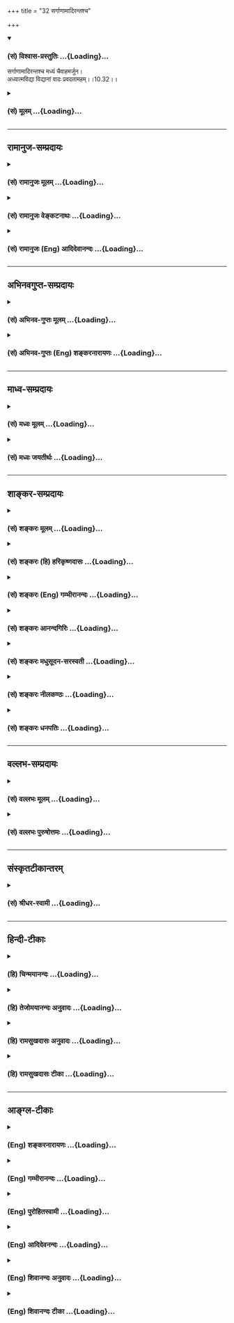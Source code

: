 +++
title = "32 सर्गाणामादिरन्तश्च"

+++
<div class="js_include" newlevelforh1="3" title="(सं) विश्वास-प्रस्तुतिः" unfilled url="/purANam_vaiShNavam/mahAbhAratam/06-bhIShma-parva/03-bhagavad-gItA-parva/saMskRtam/vishvAsa-prastutiH/10_vibhUti-vistAra-yoga/32_sargANAmAdirantas.md">
<details open><summary><h3>(सं) विश्वास-प्रस्तुतिः ...{Loading}...</h3></summary>

सर्गाणामादिरन्तश्च मध्यं चैवाहमर्जुन।  
अध्यात्मविद्या विद्यानां वादः प्रवदतामहम्।।10.32।।
</details>
</div>
<div class="js_include collapsed" newlevelforh1="3" title="(सं) मूलम्" unfilled url="/purANam_vaiShNavam/mahAbhAratam/06-bhIShma-parva/03-bhagavad-gItA-parva/saMskRtam/mUlam/10_vibhUti-vistAra-yoga/32_sargANAmAdirantas.md">
<details><summary><h3>(सं) मूलम् ...{Loading}...</h3></summary>

सर्गाणामादिरन्तश्च मध्यं चैवाहमर्जुन।  
अध्यात्मविद्या विद्यानां वादः प्रवदतामहम्।।10.32।।
</details>
</div>


_________________
## रामानुज-सम्प्रदायः
<div class="js_include collapsed" newlevelforh1="3" title="(सं) रामानुजः मूलम्" unfilled url="/purANam_vaiShNavam/mahAbhAratam/06-bhIShma-parva/03-bhagavad-gItA-parva/saMskRtam/rAmAnujaH/mUlam/10_vibhUti-vistAra-yoga/32_sargANAmAdirantas.md">
<details><summary><h3>(सं) रामानुजः मूलम् ...{Loading}...</h3></summary>

।।10.32।। सृज्यन्ते इति सर्गाः; तेषाम् **आदिः** कारणम् सर्वदा
सृज्यमानानां सर्वेषां प्राणिनां तत्र तत्र स्रष्टारः अहम् **एव**
इत्यर्थः। तथा **अन्तः** सर्वदा संह्रियमाणानां तत्र तत्र संहर्तारः अपि
अहम् एव। तथा **च मध्यं** पालनं सर्वदा पाल्यमानानां पालयितारश्च **अहम्
एव** इत्यर्थः। श्रेयःसाधनभूतानां **विद्यानां** मध्ये
परमनिःश्रेयससाधनभूता **अध्यात्मविद्या** अहम् अस्मि। जल्पवितण्डादि
कुर्वतां तत्त्वनिर्णयाय प्रवृत्तो **वादः** यः सः **अहम्।**

</details>
</div>
<div class="js_include collapsed" newlevelforh1="3" title="(सं) रामानुजः वेङ्कटनाथः" unfilled url="/purANam_vaiShNavam/mahAbhAratam/06-bhIShma-parva/03-bhagavad-gItA-parva/saMskRtam/rAmAnujaH/venkaTanAthaH/10_vibhUti-vistAra-yoga/32_sargANAmAdirantas.md">
<details><summary><h3>(सं) रामानुजः वेङ्कटनाथः ...{Loading}...</h3></summary>

  
  
।।10.32।। सर्गशब्देन सृष्टिमात्रविवक्षायांआदिरन्तश्च
इत्यादिनाऽन्वयायोगात्कर्मार्थोऽत्र सर्गशब्द इत्याह -- सृज्यन्त इति सर्गा
इति। आदिमध्यान्तशब्दानामत्रावयवविशेषाद्यर्थता न युक्ता;
अनतिशयितार्थत्वात्। नापि कालविशेषार्थता; कालस्य वक्ष्यमाणत्वेनात्र
पृथग्व्यपदेशप्रयोजनाभावात्। न चोत्पत्त्यादिक्रियामात्रार्थता;उद्भवश्च
भविष्यताम्। \[10।34\] इति वक्ष्यमाणेन पौनरुक्त्यप्रसङ्गात्। न
चेश्वरस्यैव कारणत्वादिकमिहोच्यतेअहमादिश्च मध्यं च \[10।20\] इत्युपक्रमेण
कृतकरत्वात्। न चेदं सामान्यतस्तन्निगमनम्; उपर्युपरि वचनात्।
तस्माल्लोकसिद्धोत्पत्त्यादिहेतुपरत्वमेवोचितं लक्षणया।
तत्राप्युपादानकारणस्यबीजं मां सर्वभूतानाम् \[7।10\] इति वक्ष्यमाणत्वात्
() निमित्तकारणमात्रमिह विवक्षितम्। सर्गाणाम् इत्यविशेषवचनेन
सर्वदेशकालवर्तिसृज्यप्रतियोगिकसर्वनिमित्तकारणवर्गस्य
स्वाधीनत्वमभिप्रेतम्। तदेतदखिलमभिसंहितंसर्वदेत्यादिवाक्यत्रयेण।
अध्यात्मविद्या जीवपरमात्मयाथात्म्यविद्या; सा विषयतः फलतश्च
विद्यान्तरेभ्य उत्कृष्टा। प्रवदताम् इति नान्योन्यविवादमात्रं विवक्षितम्;
तत्र वादाख्यविशेषस्यास्मरणात्अध्यात्मविद्या विद्यानाम् इति
विद्याप्रसङ्गात्तदर्थकथाविषयत्वोपपत्तेः। न चसत्त्वं सत्त्ववताम्
\[10।36\] इतिवद्वादाख्यकथाविशेषवत्त्वमभिप्रेतम्
अन्यापेक्षयाऽतिशयसूचनसम्भवे तत्परित्यागायोगात्। अतःप्रवदताम् इति
कथात्रयसाधारणरूपमिह विवक्षितम् तदाहजल्पवितण्डादि
कुर्वतामिति। तत्त्वनिर्णयाय प्रवृत्त इत्यनेन
स्वल्पफलविजिगीषुकथातोऽतिशयितापवर्गपर्यवसितफलत्वेन
वादस्योत्कर्षप्रदर्शनम्।  
  

</details>
</div>
<div class="js_include collapsed" newlevelforh1="3" title="(सं) रामानुजः (Eng) आदिदेवानन्दः" unfilled url="/purANam_vaiShNavam/mahAbhAratam/06-bhIShma-parva/03-bhagavad-gItA-parva/saMskRtam/rAmAnujaH/english/AdidevAnandaH/10_vibhUti-vistAra-yoga/32_sargANAmAdirantas.md">
<details><summary><h3>(सं) रामानुजः (Eng) आदिदेवानन्दः ...{Loading}...</h3></summary>

10.32 Those that undergo creation are 'creatures'. Their beginning is
the cause. The meaning is that, of the creatures which are being created
at all times, I am Myself the creator. Similarly, I am the end, namely
the destroyer of everyone of those who are being destroyed at all times.
Similarly I am the middle, namely, the sustentation. The meaning is, I
am the sustainer of those who are being sustained at all times. Of those
who indulge in Jalpa (argument) and Vitanda (perverse criticism) etc., I
am the fair reasoning which determines the truth.

</details>
</div>


_________________
## अभिनवगुप्त-सम्प्रदायः
<div class="js_include collapsed" newlevelforh1="3" title="(सं) अभिनव-गुप्तः मूलम्" unfilled url="/purANam_vaiShNavam/mahAbhAratam/06-bhIShma-parva/03-bhagavad-gItA-parva/saMskRtam/abhinava-guptaH/mUlam/10_vibhUti-vistAra-yoga/32_sargANAmAdirantas.md">
<details><summary><h3>(सं) अभिनव-गुप्तः मूलम् ...{Loading}...</h3></summary>

।।10.19 -- 10.42।। हन्त ते कथयिष्यामीत्यादि जगत्स्थित इत्यन्तम्। अहमात्मा
(श्लो. 20) इत्यनेन व्यवच्छेदं वारयति। अन्यथा स्थावराणां हिमालय
इत्यादिवाक्येषु हिमालय एव भगवान् नान्य इति व्यवच्छेदेन;
निर्विभागत्वाभावात् ब्रह्मदर्शनं खण्डितम् अभविष्यत्। यतो यस्याखण्डाकारा
व्याप्तिस्तथा चेतसि,न उपारोहति; तां च \[यो\] जिज्ञासति
तस्यायमुपदेशग्रन्थः। तथाहि उपसंहारे ( उपसंहारेण)
भेदाभेदवादं,यद्यद्विभूतिमत्सत्त्वम् (श्लो -- 41) इत्यनेनाभिधाय;
पश्चादभेदमेवोपसंहरति अथवा बहुनैतेन -- विष्टभ्याहमिदं -- एकांशेन जगत्
स्थितः (श्लो -- 42) इति। उक्तं हि -- पादोऽस्य विश्वा भूतानि
त्रिपादस्यामृतं दिवि।। इति -- RV; X; 90; 3प्रजानां सृष्टिहेतुः सर्वमिदं
भगवत्तत्त्वमेव तैस्तेर्विचित्रै रूपैर्भाव्यमानं +++(S
तत्त्वमेतैस्तैर्विचित्रैः रूपैः ; N -- विचित्ररूपै -- )+++ सकलस्य +++(S;N
सकलमस्य)+++ विषयतां यातीति।

</details>
</div>
<div class="js_include collapsed" newlevelforh1="3" title="(सं) अभिनव-गुप्तः (Eng) शङ्करनारायणः" unfilled url="/purANam_vaiShNavam/mahAbhAratam/06-bhIShma-parva/03-bhagavad-gItA-parva/saMskRtam/abhinava-guptaH/english/shankaranArAyaNaH/10_vibhUti-vistAra-yoga/32_sargANAmAdirantas.md">
<details><summary><h3>(सं) अभिनव-गुप्तः (Eng) शङ्करनारायणः ...{Loading}...</h3></summary>

10.32 See Comment under 10.42

</details>
</div>


_________________
## माध्व-सम्प्रदायः
<div class="js_include collapsed" newlevelforh1="3" title="(सं) मध्वः मूलम्" unfilled url="/purANam_vaiShNavam/mahAbhAratam/06-bhIShma-parva/03-bhagavad-gItA-parva/saMskRtam/madhvaH/mUlam/10_vibhUti-vistAra-yoga/32_sargANAmAdirantas.md">
<details><summary><h3>(सं) मध्वः मूलम् ...{Loading}...</h3></summary>

।।10.32।। Sri Madhvacharya did not comment on this sloka.,

</details>
</div>
<div class="js_include collapsed" newlevelforh1="3" title="(सं) मध्वः जयतीर्थः" unfilled url="/purANam_vaiShNavam/mahAbhAratam/06-bhIShma-parva/03-bhagavad-gItA-parva/saMskRtam/madhvaH/jayatIrthaH/10_vibhUti-vistAra-yoga/32_sargANAmAdirantas.md">
<details><summary><h3>(सं) मध्वः जयतीर्थः ...{Loading}...</h3></summary>

।।10.32।। Sri Jayatirtha did not comment on this sloka.  
  

</details>
</div>


_________________
## शाङ्कर-सम्प्रदायः
<div class="js_include collapsed" newlevelforh1="3" title="(सं) शङ्करः मूलम्" unfilled url="/purANam_vaiShNavam/mahAbhAratam/06-bhIShma-parva/03-bhagavad-gItA-parva/saMskRtam/shankaraH/mUlam/10_vibhUti-vistAra-yoga/32_sargANAmAdirantas.md">
<details><summary><h3>(सं) शङ्करः मूलम् ...{Loading}...</h3></summary>

।।10.32।। --,सर्गाणां सृष्टीनाम् **आदिः अन्तश्च मध्यं चैव अहम्**
उत्पत्तिस्थितिलयाः अहम् **अर्जुन।** भूतानां जीवाधिष्ठितानामेव आदिः
अन्तश्च इत्याद्युक्तम् उपक्रमे; इह तु सर्वस्यैव सर्गमात्रस्य इति विशेषः।
**अध्यात्मविद्या विद्यानां** मोक्षार्थत्वात् प्रधानमस्मि। **वादः**
अर्थनिर्णयहेतुत्वात् **प्रवदतां** प्रधानम्; अतः सः **अहम्** अस्मि।
प्रवक्तृद्वारेण वदनभेदानामेव वादजल्पवितण्डानाम् इह ग्रहणं प्रवदताम्
इति।।

</details>
</div>
<div class="js_include collapsed" newlevelforh1="3" title="(सं) शङ्करः (हि) हरिकृष्णदासः" unfilled url="/purANam_vaiShNavam/mahAbhAratam/06-bhIShma-parva/03-bhagavad-gItA-parva/saMskRtam/shankaraH/hindI/harikRShNadAsaH/10_vibhUti-vistAra-yoga/32_sargANAmAdirantas.md">
<details><summary><h3>(सं) शङ्करः (हि) हरिकृष्णदासः ...{Loading}...</h3></summary>

।।10.32।। हे अर्जुन सृष्टियोंका आदि; अन्त और मध्य अर्थात् उत्पत्ति;
स्थिति और प्रलय मैं हूँ। आरम्भमें तो भगवान्ने अपनेको केवल चेतनाधिष्ठित
प्राणियोंका ही आदि; मध्य और अन्त बतलाया है; परन्तु यहाँ समस्त
जगत्मात्रका आदि; मध्य और अन्त बतलाते हैं; यह विशेषता है। समस्त
विद्याओंमें जो कि मोक्ष देनेवाली होनेके कारण प्रधान है; वह
अध्यात्मविद्या मैं हूँ। शंकासमाधान करनेके समय बोले जानेवाले वाक्योंमें
जो अर्थनिर्णयका हेतु होनेसे प्रधान है वह वाद नामक वाक्य मैं हूँ। यहाँ
प्रवदताम् इस पदसे वक्ताद्वारा बोले जानेवाले वाद; जल्प और वितण्डा -- इन
तीन प्रकारके वचनभेदोंका ही ग्रहण है ( बोलनेवालोंका नहीं )।

</details>
</div>
<div class="js_include collapsed" newlevelforh1="3" title="(सं) शङ्करः (Eng) गम्भीरानन्दः" unfilled url="/purANam_vaiShNavam/mahAbhAratam/06-bhIShma-parva/03-bhagavad-gItA-parva/saMskRtam/shankaraH/english/gambhIrAnandaH/10_vibhUti-vistAra-yoga/32_sargANAmAdirantas.md">
<details><summary><h3>(सं) शङ्करः (Eng) गम्भीरानन्दः ...{Loading}...</h3></summary>

10.32 O Arjuna sarganam, of creations; I am the adih, beginning; ca, and
; he antah, end; ca eva, as also; the madhyam, middle-I am the origin,
continuance and dissolution. At the commencement (verse 20) origin, end,
etc. only of things possessed of souls were spoken of, but here the
mention is of all creations in general. This is the difference.
Vidyanam, among knowledges; I am the adhyatma-vidya, knowledge of the
Self, it being the foremost because of its leading to liberation.
Pravadatam, of those who date; aham, I; am vadah, Vada, which is
preeminent since it is a means to determining true purport. Hence I am
that . By the word pravadatam are here meant the different kinds of date
held by dators, viz Vada, Jalpa, and Vitanda. \[Vada: discussion with
open-mindedness, with a veiw to determining true purport; jalpa:
pointless date; Vitanda: wrangling discussion. \[Jalpa is that mode of
date by which both parties establish their own viewpoint through direct
and indirect proofs, and refute the view of the opponent through
circumvention (Chala) and false generalization (Jati) and by pointing
out unfitness (of the opponent) tobe argued with (Nigraha-sthana). But
where one party establishes his viewpoint, and the other refutes it
through circumvention, false generalization and showing the unfitness of
the opponent to be argued with, without establishing his own views, that
is termed Vitanda. Jalpa and Vitanda result only in a trial of streangth
between the opponents, who are both desirous of victory, But the result
of Vada is the ascertainment of truth between the teacher and the
disciple or between others, both unbiased.-Gloss of Sridhara Swami on
this verse.\]-Tr.\]

</details>
</div>
<div class="js_include collapsed" newlevelforh1="3" title="(सं) शङ्करः आनन्दगिरिः" unfilled url="/purANam_vaiShNavam/mahAbhAratam/06-bhIShma-parva/03-bhagavad-gItA-parva/saMskRtam/shankaraH/AnandagiriH/10_vibhUti-vistAra-yoga/32_sargANAmAdirantas.md">
<details><summary><h3>(सं) शङ्करः आनन्दगिरिः ...{Loading}...</h3></summary>

।।10.32।। अहमादिश्चेत्यादावुक्तमेव पुनरिहोच्यते। तथाच न
पुनरुक्तिरित्याशङ्क्याह -- **भूतानामिति।** सर्गशब्देन सृज्यन्त इति
सर्वाणि कार्याणि गृह्यन्ते -- **अध्यात्मविद्येति।**
आत्मन्यन्तःकरणपरिणतिरविद्यानिवर्तिका गृहीता। प्रवदतां संबन्धी वादो
वीतरागकथा तत्त्वनिर्णयावसाना। यदा प्रवदतामिति लक्षणया कथाभेदोपादानं तदा
निर्धारणे षष्ठीत्याह -- **प्रवक्त्रिति।**

</details>
</div>
<div class="js_include collapsed" newlevelforh1="3" title="(सं) शङ्करः मधुसूदन-सरस्वती" unfilled url="/purANam_vaiShNavam/mahAbhAratam/06-bhIShma-parva/03-bhagavad-gItA-parva/saMskRtam/shankaraH/madhusUdana-sarasvatI/10_vibhUti-vistAra-yoga/32_sargANAmAdirantas.md">
<details><summary><h3>(सं) शङ्करः मधुसूदन-सरस्वती ...{Loading}...</h3></summary>

।।10.32।। सर्गाणामचेतनसृष्टीनामादिरन्तश्च मध्यं चोत्पत्तिस्थितिलया अहमेव।
हे अर्जुन; भूतानां जीवाविष्टानां चेतनत्वेन प्रसिद्धानामेवादिरन्तश्च
मध्यं चेत्युक्तमुपक्रमे। इह त्वचेतनसर्गाणामिति न पौनरुक्त्यम्। विद्यानां
मध्येऽध्यात्मविद्या मोक्षहेतुरात्मतत्त्वविद्याहम्। प्रवदतां
प्रवदत्संबन्धिनां कथाभेदानां वादजल्पवितण्डात्मकानां मध्ये वादोऽहम्।
भूतानामस्मि चेतनेत्यत्र यथा भूतशब्देन तत्संबन्धिनः परिणामा लक्षितास्तथेह
प्रवदच्छब्देन तत्संबन्धिनः कथाभेदा लक्ष्यन्ते। अतो निर्धारणोपपत्तिः।
यथाश्रुतेतूभयत्रापि संबन्धे षष्ठी। तत्र तत्त्वबुभुत्स्वोर्वीतरागयोः
सब्रह्मचारिणोर्गुरुशिष्ययोर्वा प्रमाणेन तर्केण च साधनदूषणात्मा
सपक्षप्रतिपक्षपरिग्रहस्तत्त्वनिर्णयपर्यन्तो वादः।
तदुक्तंप्रमाणतर्कसाधनोपालम्भः सिद्धान्ताविरुद्धः पञ्चावयवोपपन्नः
पक्षप्रतिपक्षपरिग्रहो वादः इति। वादफलस्य तत्त्वनिर्णयस्य
दुर्दुरूढवादिनिराकरणेन संरक्षणार्थं विजिगीषुकथे जल्पवितण्डे
जयपराजयमात्रपर्यन्ते। तदुक्तंतत्त्वाध्यवसायसंरक्षणार्थं जल्पवितण्डे
बीजप्ररोहसंरक्षणार्थं कण्टकशाखाप्रावरणवत् इति छलजातिनिग्रहस्थानैः
परपक्षो दूष्यत इति जल्पे वितण्डायां च समानम्। तत्र वितण्डायामेकेन
स्वपक्षः स्थाप्यत एव। अन्येन च स दूष्यत एव। जल्पेतूभाभ्यामपि स्वपक्षः
स्थाप्यत उभाभ्यामपि परपक्षो दूष्यत इति विशेषः।
तदुक्तंयथोक्तोपपन्नछलजातिनिग्रहस्थानसाधनोपालम्भो जल्पः;स
प्रतिपक्षस्थापनाहीनो वितण्डा इति; अतो वितण्डाद्वयशरीरत्वाज्जल्पोनाम नैका
कथा किंतु शक्त्यतिशयज्ञानार्थं समयबन्धमात्रेण प्रवर्तत इति खण्डनकाराः।
तत्त्वाध्यवसायपर्यवसायित्वेन तु वादस्य श्रेष्ठत्वमुक्तमेव।

</details>
</div>
<div class="js_include collapsed" newlevelforh1="3" title="(सं) शङ्करः नीलकण्ठः" unfilled url="/purANam_vaiShNavam/mahAbhAratam/06-bhIShma-parva/03-bhagavad-gItA-parva/saMskRtam/shankaraH/nIlakaNThaH/10_vibhUti-vistAra-yoga/32_sargANAmAdirantas.md">
<details><summary><h3>(सं) शङ्करः नीलकण्ठः ...{Loading}...</h3></summary>

।।10.32।। सर्गाणां भौतिकानां भूतानामादिरन्त इति प्रागेवोक्तत्वात्।
विद्यानां चतुर्दशसंख्यानां मध्ये अध्यात्मविद्या बन्धच्छेदहेतुत्वात्।
प्रवदतां प्रवक्तृद्वारेण वदनभेदा एव वादजल्पवितण्डा इह गृह्यन्ते। तेषां
मध्ये वादस्तत्त्वनिर्णयार्थत्वादहम्।

</details>
</div>
<div class="js_include collapsed" newlevelforh1="3" title="(सं) शङ्करः धनपतिः" unfilled url="/purANam_vaiShNavam/mahAbhAratam/06-bhIShma-parva/03-bhagavad-gItA-parva/saMskRtam/shankaraH/dhanapatiH/10_vibhUti-vistAra-yoga/32_sargANAmAdirantas.md">
<details><summary><h3>(सं) शङ्करः धनपतिः ...{Loading}...</h3></summary>

।।10.32।। सर्गाणां सृष्टीनामुत्पत्तिस्थिति प्रलयानाम्। अहं एतादृशोऽपि
परमार्थतः शुद्ध एवेति द्योतयन्नाह -- हे अर्जुनेति। एतज्ज्ञानं
शुद्धात्मज्ञानसाधनमिति वा संबोधनाशयः। अहमादिश्च मध्यं च भूतानामन्त एव च
इत्युपक्रमे भूतानां जीवविष्टानामहमाद्यादिरित्युक्तम्। इह तु सर्वस्यैव
सर्गमात्रस्येति न पौनरुक्त्यम्। नन्वहमादिश्च मध्यं चेत्यत्र
सृष्ट्यादिकर्तुत्वं परमैश्वर्यमुक्तं; अत्र तूत्प्तिप्रलयस्थितयो
मद्विभूतित्वेन ध्येया इत्युत्यते इति विशेष इत्यनेन प्रकारेण विशेष
आचार्यैः कुतो नोक्त इतिचेत् अद्यादिशब्दानामुभयत्रैकरुपत्वेन
विशेषाश्रुतत्वात्। उपक्रमे पर्वार्धभूतशब्दानुरोधेन भूतशब्दस्य
जीवाविष्टभूतबोधकत्वेन सृज्यमात्रबोधकसर्गशब्दे च विशेषस्य श्रुतत्वात्
श्रुतहान्यश्रुतकल्पनाभयादिति गृहाण। विद्यानामध्यात्मविद्याहमस्मि
मोक्षार्थत्कदध्यात्मविद्यायाः। प्रवतदामित्यनेन वादजल्पवितण्डानां
ग्रहणम्। वादादिस्वरुपबोधकामि गौतमसूत्राणि। प्रमाणतर्कसाधनोपालम्भः
सिद्धान्ताविरुद्धः पञचावयवोपपन्नः पक्षप्रतिपक्षपरिग्रहो वादः।
यथोक्तोपन्नः छलजातिनिग्रहस्थासाधनोपालम्भो जल्पः। सपक्षस्थापनहीना
वितण्डेति। पक्षप्रतिपक्षौ विप्रतिपत्तिकोटी तयोः परिग्रहो वादः
साधनोद्देश्यकोक्तिप्रत्युक्तिरुपवचनसंदर्भः। ननु तावन्मात्रं
कथान्तरसाधारणमत आह -- प्रमाणेत्यादिना। प्रत्यपादूह इत्यन्वयः। उपालम्भः
दूषणं प्रमाणतर्काभ्यां तद्रूपेण ज्ञाताभ्यां साधनोपालम्भौ यत्र स तथा।
ज्ञानमत्रानाहार्यं विवक्षितं सिद्धान्तेनाविरुद्धः पञ्चावयवैरुपपन्न
इत्येदाद्विशेषणद्वयं निग्रहस्थानविशेषनियमार्थम्। जल्पं लक्षयति -- यथेति।
यथोक्तेषु यदुपपन्नं तेनोपपन्न इत्यर्थः। तथाच प्रमाणतर्कसाधनोपालम्भः
पक्षप्रतिपक्षपरिग्रह इत्यस्य योग्यतया परामर्शः। प्रमाणतर्काभ्यां
तद्रूपेण ज्ञाताब्यां नतु ज्ञानेऽनाहार्यत्वं विवक्षितम्।
आरोपितप्रमाणभावेनापि जल्पस्य निर्वाहात्। छलदिभिः साधनस्य
परकीयानुमानस्योपालम्भो यत्रेत्यर्थः। छलेत्यादिना विजगीषुकथात्वं बोध्यते।
विजिगीषुर्हि छलादिकं करोति। तथा चोभयपक्षस्थापनवती विजगीषुकथा जल्प
इत्यर्थः। वितण्डां लक्षयति -- सेति। स जल्पः स्थापनद्वयवत्त्वं विहाय
जल्पैकदेशः। प्रतिपक्षोद्वितीयः पक्षस्थाच प्रतिपक्षस्थापनहीना विजिगीषुकथा
वितण्डेति। तथाचार्थनिर्णयहेतुत्वाद्वादस्य श्रेष्ठत्वाद्वादोऽहमस्मि।

</details>
</div>


_________________
## वल्लभ-सम्प्रदायः
<div class="js_include collapsed" newlevelforh1="3" title="(सं) वल्लभः मूलम्" unfilled url="/purANam_vaiShNavam/mahAbhAratam/06-bhIShma-parva/03-bhagavad-gItA-parva/saMskRtam/vallabhaH/mUlam/10_vibhUti-vistAra-yoga/32_sargANAmAdirantas.md">
<details><summary><h3>(सं) वल्लभः मूलम् ...{Loading}...</h3></summary>

।।10.32।। सर्गाणां पुष्टिप्रवाहमर्यादारूपाणां चाहमादिः कारणं;
उत्तमाङ्गकायरूपः पुष्टेः प्रवाहस्यान्तरमनोरूपः मर्यादायाः मध्यं हृदयं
वेदरूपः कारणम्। स्पष्टमन्यत्।

</details>
</div>
<div class="js_include collapsed" newlevelforh1="3" title="(सं) वल्लभः पुरुषोत्तमः" unfilled url="/purANam_vaiShNavam/mahAbhAratam/06-bhIShma-parva/03-bhagavad-gItA-parva/saMskRtam/vallabhaH/puruShottamaH/10_vibhUti-vistAra-yoga/32_sargANAmAdirantas.md">
<details><summary><h3>(सं) वल्लभः पुरुषोत्तमः ...{Loading}...</h3></summary>

  
  
।।10.32।। सर्गाणामिति। सृज्यन्त इति सर्गा भूतादयश्च। स त्रिविधः
कार्यसर्गः कारणसर्गः लीलात्मकश्च। तत्र कार्यसर्गो लौकिको
बहिस्सृष्टिरूपः; स च जीवनाशरूपत्वात् प्रलयात्मकः। कारणसर्गस्तु
मोक्षात्मकत्वादलौकिकः। तृतीयो भगवल्लीलात्मकः।
तत्राऽप्यवान्तरभेदास्तत्त्वकालजीवादिरूपाः सन्ति तेषां सर्गाणां मध्ये
आदिः कारणरूपोऽहम्। च पुनः। अन्तः रजोगुणात्मकब्रह्मकृतोऽन्तात्मकोऽप्यहम्।
मध्यं लीलात्मसर्गोऽहमेव; च मत्स्वरूपमेवेत्यर्थः। हे अर्जुन
मुक्त्यधिकारजातीय असताममुक्त्यर्थमेव सर्गत्रयं मद्रूपत्वेन
चिन्तयेत्यर्थः। अध्यात्मेति। विद्यानां सर्वासां मध्ये
अध्यात्मविद्याऽहमस्मि। प्रवदतां वादिनां वादः; वितण्डाजल्पपक्षत्रयमध्ये
वादस्तत्त्वस्वरूपनिर्णयात्मकोऽहमस्मि।

</details>
</div>


_________________
## संस्कृतटीकान्तरम्
<div class="js_include collapsed" newlevelforh1="3" title="(सं) श्रीधर-स्वामी" unfilled url="/purANam_vaiShNavam/mahAbhAratam/06-bhIShma-parva/03-bhagavad-gItA-parva/saMskRtam/shrIdhara-svAmI/10_vibhUti-vistAra-yoga/32_sargANAmAdirantas.md">
<details><summary><h3>(सं) श्रीधर-स्वामी ...{Loading}...</h3></summary>

।।10.32।।**सर्गाणामिति।** सृज्यन्त इति सर्गा आकाशादयस्तेषामादिरन्तश्च
मध्यं चैवाहम्। अहमादिश्च मध्यं चेत्यत्र सृष्ट्यादिकर्तृत्वं
पारमैश्वर्यमुक्तम्। अत्र तूत्पत्तिस्थितिलया मद्विभूतित्वेन ध्येया
इत्युच्यत इति विशेषः। अध्यात्मविद्या आत्मविद्या प्रवदतां वादिनां
संबन्धिन्यो वादजल्पवितण्डाख्यास्तिस्रः कथाः प्रसिद्धास्तासां मध्ये
वादोऽहम्। यत्र द्वाभ्यामपि प्रमाणतस्तर्कतश्च स्वपक्षः स्थाप्यते;
परपक्षश्छलजातिनिग्रहस्थानैर्दूष्यते स जल्पो नाम। यत्र त्वेकः स्वपक्षं
स्थापयत्यन्यस्तु छलजातिनिग्रहस्थानैस्तत्पक्षं दूषयति नतु स्वपक्षं साधयति
सा वितण्डा नाम कथा। तत्र जल्पवितण्डे विजिगीषमाणयोर्वादिनोः
शक्तिपरीक्षामात्रफले; वादस्तु वीतरागयोः शिष्याचार्ययोरन्ययोर्वा
तत्त्वनिर्णयफलश्च। अतोऽसौ श्रेष्ठत्वान्मद्विभूतिरित्यर्थः।

</details>
</div>


_________________
## हिन्दी-टीकाः
<div class="js_include collapsed" newlevelforh1="3" title="(हि) चिन्मयानन्दः" unfilled url="/purANam_vaiShNavam/mahAbhAratam/06-bhIShma-parva/03-bhagavad-gItA-parva/hindI/chinmayAnandaH/10_vibhUti-vistAra-yoga/32_sargANAmAdirantas.md">
<details><summary><h3>(हि) चिन्मयानन्दः ...{Loading}...</h3></summary>

।।10.32।। मैं सृष्टियों का आदि; अन्त और मध्य भी हूँ अपनी विभूतियों का
वर्णन प्रारम्भ करने के पूर्व भगवान् श्रीकृष्ण का सामान्य कथन ही यहाँ
प्रतिध्वनित होता है। वहाँ उन्होंने यह बताया है कि वे किस प्रकार प्रत्येक
वस्तु और प्राणी की आत्मा हैं जबकि यहाँ वे सम्पूर्ण सृष्टि के अधिष्ठान के
रूप में स्वयं का परिचय करा रहे हैं। कोई भी पदार्थ अपने मूल उपादानस्वरूप
ऋ़ा त्याग करके नहीं रह सकता। स्वर्ण के बिना आभूषण; समुद्र के बिना तरंग
और मिट्टी के बिना घट का अस्तित्व सिद्ध नहीं हो सकता। समस्त नाम और रूपों
में उनके उपादान कारण का होना अपरिहार्य है। उपर्युक्त कथन के द्वारा
भगवान् अपने सर्वभूतात्म भाव की दृष्टि से कहते हैं कि वे सृष्टियों के
आदि; मध्य और अवसान हैं। विश्व की उत्पत्ति; स्थिति और लय ये सब उनमें ही
होते हैं। जिस ज्ञानस्वरूप (चित्स्वरूप) के बिना अन्य वस्तुओं के ज्ञान
कदापि संभव नहीं हो सकते; उस चैतन्यस्वरूप का ज्ञान सब ज्ञानों का राजा
होना उपयुक्त ही है। सूर्यप्रकाश में ही समस्त वस्तुयें प्रकाशित होती हैं।
वस्तुओं पर सूर्यप्रकाश के परावर्तित होने से ही वे दर्शन के योग्य बन जाती
हैं। स्वाभाविक ही; भौतिक वस्तुओं के दर्शन में सूर्य सब नेत्रों का नेत्र
है। उसी प्रकार; सब विद्याओं में अध्यात्मविद्या को राजविद्या या
सर्वविद्याप्रतिष्ठा कहा गया है। मैं विवाद करने वालों में वाद हूँ
श्रीशंकराचार्य के अनुसार; यहाँ प्रयुक्त प्रवदताम् (विवाद करने वालों में)
शब्द से तात्पर्य विवाद के प्रकारों से है; व्यक्तियों से नहीं। जीवन के
सभी क्षेत्रों में विवाद के तीन प्रकार हैं जल्प; वितण्डा और वाद। जल्प
में; एक व्यक्ति प्रमाण और तर्क के द्वारा अपने पक्ष की स्थापना तथा विरोधी
पक्ष का छल आदि प्रकारों से खण्डन करता है। जब कोई एक व्यक्ति अपने पक्ष को
स्थापित करता है; और अन्य व्यक्ति छल आदि से केवल उसका खण्डन ही करता रहता
है; परन्तु अपना कोई पक्ष स्थापित नहीं करता; तब उसे वितण्डा कहते हैं।
गुरु शिष्य के मध्य अथवा अन्यों के मध्य तत्त्वनिर्णय के लिए जो
युक्तियुक्त विवाद होता है उसे वाद कहते हैं। इस प्रकार हम देखते हैं कि
जल्प और वितण्डा में उभय पक्ष का लक्ष्य केवल जयपराजय अथवा शक्ति परीक्षा
मात्र होता है; जब कि वाद का लक्ष्य तथा फल तत्त्व निर्णय है। अत; भगवान्
कहते हैं कि; मैं विवादों के प्रकारों में वाद हूँ। आगे

</details>
</div>
<div class="js_include collapsed" newlevelforh1="3" title="(हि) तेजोमयानन्दः अनुवादः" unfilled url="/purANam_vaiShNavam/mahAbhAratam/06-bhIShma-parva/03-bhagavad-gItA-parva/hindI/tejomayAnandaH/anuvAdaH/10_vibhUti-vistAra-yoga/32_sargANAmAdirantas.md">
<details><summary><h3>(हि) तेजोमयानन्दः अनुवादः ...{Loading}...</h3></summary>

।।10.32।। हे अर्जुन ! सृष्टियों का आदि, अन्त और मध्य भी मैं ही हूँ, मैं
विद्याओं में अध्यात्मविद्या और विवाद करने वालों में (अर्थात् विवाद के
प्रकारों में) मैं वाद हूँ।।

</details>
</div>
<div class="js_include collapsed" newlevelforh1="3" title="(हि) रामसुखदासः अनुवादः" unfilled url="/purANam_vaiShNavam/mahAbhAratam/06-bhIShma-parva/03-bhagavad-gItA-parva/hindI/rAmasukhadAsaH/anuvAdaH/10_vibhUti-vistAra-yoga/32_sargANAmAdirantas.md">
<details><summary><h3>(हि) रामसुखदासः अनुवादः ...{Loading}...</h3></summary>

।।10.32।। हे अर्जुन ! सम्पूर्ण सर्गोंके आदि, मध्य तथा अन्तमें मैं ही
हूँ। विद्याओंमें अध्यात्मविद्या और परस्पर शास्त्रार्थ
करनेवालोंका(तत्त्व-निर्णयके लिये किया जानेवाला) वाद मैं हूँ।

</details>
</div>
<div class="js_include collapsed" newlevelforh1="3" title="(हि) रामसुखदासः टीका" unfilled url="/purANam_vaiShNavam/mahAbhAratam/06-bhIShma-parva/03-bhagavad-gItA-parva/hindI/rAmasukhadAsaH/TIkA/10_vibhUti-vistAra-yoga/32_sargANAmAdirantas.md">
<details><summary><h3>(हि) रामसुखदासः टीका ...{Loading}...</h3></summary>

।।10.32।।***व्याख्या--*'सर्गाणामादिरन्तश्च मध्यं चैवाहम्'--**जितने सर्ग
और महासर्ग होते हैं अर्थात् जितने प्राणियोंकी उत्पत्ति होती है, उनके
आदिमें भी मैं रहता हूँ, उनके मध्यमें भी मैं रहता हूँ और उनके अन्तमें
(उनके लीन होनेपर) भी मैं रहता हूँ। तात्पर्य है कि सब कुछ वासुदेव ही है।
अतः मात्र संसारको, प्राणियोंको देखते ही भगवान्की याद आनी चाहिये।  
  
**'अध्यात्मविद्या विद्यानाम्'--**जिस विद्यासे मनुष्यका कल्याण हो जाता
है, वह अध्यात्मविद्या कहलाती है **(टिप्पणी प₀ 562)**। दूसरी सांसारिक
कितनी ही विद्याएँ पढ़ लेनेपर भी पढ़ना बाकी ही रहता है परन्तु इस
अध्यात्मविद्याके प्राप्त होनेपर पढ़ना अर्थात् जानना बाकी नहीं रहता।
इसलिये भगवान्ने इसको अपनी विभूति बताया है।

</details>
</div>


_________________
## आङ्ग्ल-टीकाः
<div class="js_include collapsed" newlevelforh1="3" title="(Eng) शङ्करनारायणः" unfilled url="/purANam_vaiShNavam/mahAbhAratam/06-bhIShma-parva/03-bhagavad-gItA-parva/english/shankaranArAyaNaH/10_vibhUti-vistAra-yoga/32_sargANAmAdirantas.md">
<details><summary><h3>(Eng) शङ्करनारायणः ...{Loading}...</h3></summary>

10.32. Of the creations, I am the beginning, the end and also the
middle, O Arjuna ! Of the sciences, \[I am\] the science of the Self; of
arguers, I am the argument.

</details>
</div>
<div class="js_include collapsed" newlevelforh1="3" title="(Eng) गम्भीरानन्दः" unfilled url="/purANam_vaiShNavam/mahAbhAratam/06-bhIShma-parva/03-bhagavad-gItA-parva/english/gambhIrAnandaH/10_vibhUti-vistAra-yoga/32_sargANAmAdirantas.md">
<details><summary><h3>(Eng) गम्भीरानन्दः ...{Loading}...</h3></summary>

10.32 O Arjuna, of creations I am the beginning and the end as also the
middle, I am the knowledge of the Self among knowledge; of those who
date I am vada.

</details>
</div>
<div class="js_include collapsed" newlevelforh1="3" title="(Eng) पुरोहितस्वामी" unfilled url="/purANam_vaiShNavam/mahAbhAratam/06-bhIShma-parva/03-bhagavad-gItA-parva/english/purohitasvAmI/10_vibhUti-vistAra-yoga/32_sargANAmAdirantas.md">
<details><summary><h3>(Eng) पुरोहितस्वामी ...{Loading}...</h3></summary>

10.32 I am the Beginning, the Middle and the End in creation; among
sciences, I am the science of Spirituality; I am the Discussion among
disputants.

</details>
</div>
<div class="js_include collapsed" newlevelforh1="3" title="(Eng) आदिदेवनन्दः" unfilled url="/purANam_vaiShNavam/mahAbhAratam/06-bhIShma-parva/03-bhagavad-gItA-parva/english/AdidevanandaH/10_vibhUti-vistAra-yoga/32_sargANAmAdirantas.md">
<details><summary><h3>(Eng) आदिदेवनन्दः ...{Loading}...</h3></summary>

10.32 Of creatures, I am the beginning and the end, and also the middle,
O Arjuna. Of sciences I am the science of self (of the individual and
Universal Self). Of those who argue, I am the fair reasoning.

</details>
</div>
<div class="js_include collapsed" newlevelforh1="3" title="(Eng) शिवानन्दः अनुवादः" unfilled url="/purANam_vaiShNavam/mahAbhAratam/06-bhIShma-parva/03-bhagavad-gItA-parva/english/shivAnandaH/anuvAdaH/10_vibhUti-vistAra-yoga/32_sargANAmAdirantas.md">
<details><summary><h3>(Eng) शिवानन्दः अनुवादः ...{Loading}...</h3></summary>

10.32 Among creations I am the beginning, the middle and also the end, O
Arjuna; among the sciences I am the science of the Self; and I am the
logic among controversialists.

</details>
</div>
<div class="js_include collapsed" newlevelforh1="3" title="(Eng) शिवानन्दः टीका" unfilled url="/purANam_vaiShNavam/mahAbhAratam/06-bhIShma-parva/03-bhagavad-gItA-parva/english/shivAnandaH/TIkA/10_vibhUti-vistAra-yoga/32_sargANAmAdirantas.md">
<details><summary><h3>(Eng) शिवानन्दः टीका ...{Loading}...</h3></summary>

10.32 सर्गाणाम् among creations; आदिः the beginning; अन्तः the end; च
and; मध्यम् the middle; च and; एव also; अहम् I; अर्जुन O Arjuna;
अध्यात्मविद्या the science of the Self; विद्यानाम् among sciences; वादः
logic; प्रवदताम् among controversialists; अहम् I.Commentary I am the
metaphysics among all sciences. I am knowledge of the Self among all
branches of knowledge. I am the argument of dators. I am the logic of
disputants. I am the speech of orators.In verse 20 above the Lord says;
I am the beginning; the middle and the end of the whole movable and
immovable creation. Here the whole creation in general is referred to.As
the knowledge of the Self leads to the attainment of the final beatitude
of life or salvation; it is the chief among all branches of
knowledge.Pravadatam By the word controversialists; we should here
understand the various kinds of people using various kinds of
argumentation in logic such as Vada; Jalpa and Vitanda. Yada is a way of
arguing by which one gets at the truth of a certain estion. The
aspirants who are free from RagaDvesha and jealousy raise amongst
themselves estions and answers and enter into discussions on
philosophical problems in order to ascertain and understand the nature
of the Truth. They do not argue in order to gain victory over one
another. This is Vada. Jalpa is wrangling in which one asserts his own
opinion and refutes that of his opponent. Vitanda is idle carping at the
arguments of ones opponents. No attempt is made to establish the other
side of the estion. In Jalpa and Vitanda one tries to defeat another.
There is desire for victory.

</details>
</div>
